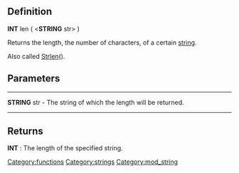 Definition
----------

**INT** len ( &lt;**STRING** str&gt; )

Returns the length, the number of characters, of a certain
[string](string "wikilink").

Also called [Strlen](Strlen "wikilink")().

Parameters
----------

  ---------------- ----------------------------------------------------
  **STRING** str   - The string of which the length will be returned.
  ---------------- ----------------------------------------------------

Returns
-------

**INT** : The length of the specified string.

<Category:functions> <Category:strings> <Category:mod_string>
